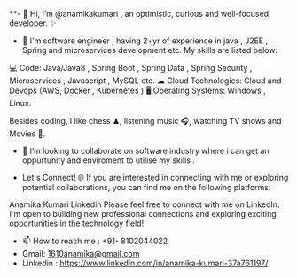 **- 👋 Hi, I’m @anamikakumari , an optimistic, curious and well-focused developer. ✨
- 👀 I'm software engineer , having 2+yr of experience in  java ,  J2EE , Spring  and 
  microservices development etc. My skills are listed below:

💻 Code: Java/Java8 , Spring Boot , Spring Data , Spring Security , Microservices  , Javascript , MySQL etc.
☁ Cloud Technologies: Cloud and Devops (AWS, Docker , Kubernetes )
🖥️ Operating Systems: Windows , Linux.

  Besides coding, I like chess ♟, listening music 🎧, watching TV shows and Movies 🍿.
- 💞️ I’m looking to collaborate on software industry where i can get an oppurtunity and enviroment to utilise my skills .

- Let's Connect! 🌐
If you are interested in connecting with me or exploring potential collaborations, you can find me on the following platforms:

Anamika Kumari Linkedin
Please feel free to connect with me on LinkedIn. I'm open to building new professional connections and exploring exciting opportunities in the technology field!
- 📫 How to reach me : +91- 8102044022
- Gmail: 1610anamika@gmail.com
- Linkedin :  https://www.linkedin.com/in/anamika-kumari-37a761197/
